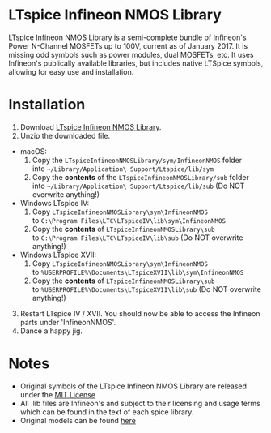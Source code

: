 LTspice Infineon NMOS Library
===========================
LTspice Infineon NMOS Library is a semi-complete bundle of Infineon's Power N-Channel MOSFETs up to 100V, current as of January 2017.
It is missing odd symbols such as power modules, dual MOSFETs, etc.
It uses Infineon's publically available libraries, but includes native LTSpice symbols, allowing for easy use and installation.

Installation
==============
1. Download [LTspice Infineon NMOS Library](https://github.com/metacollin/LTspiceInfineonNMOSLibrary/archive/master.zip).
2. Unzip the downloaded file.
  * macOS:
      1. Copy the `LTspiceInfineonNMOSLibrary/sym/InfineonNMOS` folder  
         into `~/Library/Application\ Support/Ltspice/lib/sym`
      2. Copy the **contents** of the `LTspiceInfineonNMOSLibrary/sub` folder  
         into `~/Library/Application\ Support/Ltspice/lib/sub` (Do NOT overwrite anything!)
  * Windows LTspice IV:
      1. Copy `LTspiceInfineonNMOSLibrary\sym\InfineonNMOS`  
         to `C:\Program Files\LTC\LTspiceIV\lib\sym\InfineonNMOS`
      2. Copy the **contents** of `LTspiceInfineonNMOSLibrary\sub`   
         to `C:\Program Files\LTC\LTspiceIV\lib\sub` (Do NOT overwrite anything!)
  * Windows LTspice XVII:
      1. Copy `LTspiceInfineonNMOSLibrary\sym\InfineonNMOS`  
         to `%USERPROFILE%\Documents\LTspiceXVII\lib\sym\InfineonNMOS`
      2. Copy the **contents** of `LTspiceInfineonNMOSLibrary\sub`   
         to `%USERPROFILE%\Documents\LTspiceXVII\lib\sub` (Do NOT overwrite anything!)
3. Restart LTspice IV / XVII. You should now be able to access the Infineon parts under 'InfineonNMOS'.
4. Dance a happy jig.

Notes
===========================
- Original symbols of the LTspice Infineon NMOS Library are released under the [MIT License](LICENSE.txt)
- All .lib files are Infineon's and subject to their licensing and usage terms which can be found in the text of each spice library.
- Original models can be found [here](https://www.infineon.com/cms/en/product/power/power-mosfet/channel.html?channel=db3a304319c6f18c011a14e5341b25f1#ispnTab5)
